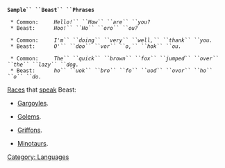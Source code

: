 **`Sample`` ``Beast`` ``Phrases`**  
  
` * Common:     `*`Hello!`` ``How`` ``are`` ``you?`*  
` * Beast:      `*`Hoo!`` ``Ho`` ``oro`` ``ou?`*  
  
` * Common:     `*`I'm`` ``doing`` ``very`` ``well,`` ``thank`` ``you.`*  
` * Beast:      `*`O'`` ``doo`` ``vor`` ``o,`` ``hok`` ``ou.`*  
  
` * Common:     `*`The`` ``quick`` ``brown`` ``fox`` ``jumped`` ``over`` ``the`` ``lazy`` ``dog.`*  
` * Beast:      `*`ho`` ``uok`` ``bro`` ``fo`` ``uod`` ``ovor`` ``ho`` ``o`` ``do.`*

[Races](:Category:_Races.md "wikilink") that
[speak](Speak.md "wikilink") Beast:

-   [Gargoyles](Gargoyles.md "wikilink").

<!-- -->

-   [Golems](Golems.md "wikilink").

<!-- -->

-   [Griffons](Griffons.md "wikilink").

<!-- -->

-   [Minotaurs](Minotaurs.md "wikilink").

[Category: Languages](Category:_Languages "wikilink")
